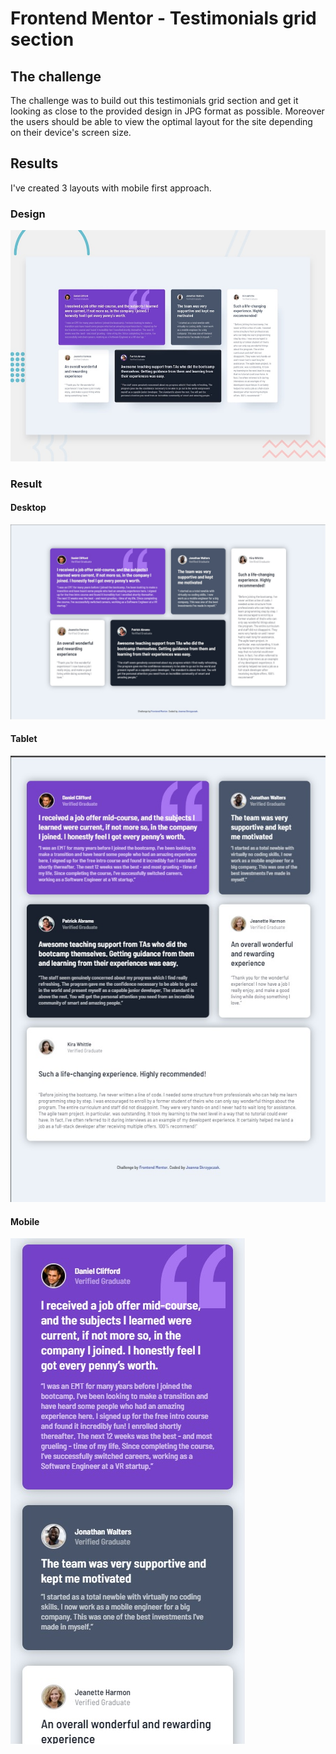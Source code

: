 # Frontend Mentor - Testimonials grid section

## The challenge

The challenge was to build out this testimonials grid section and get it looking as close to the provided design in JPG format as possible. Moreover the users should be able to view the optimal layout for the site depending on their device's screen size.

## Results

I've created 3 layouts with mobile first approach.

### Design

![Design preview for the Testimonials grid section coding challenge](./design/desktop-preview.jpg)

### Result

#### Desktop

![Design result - desktop for the Testimonials grid section coding challenge](./result/desktop-result.jpg)

#### Tablet

![Design result - tablet for the Testimonials grid section coding challenge](./result/tablet-result.jpg)

#### Mobile

![Design result - mobile for the Testimonials grid section coding challenge](./result/mobile-result.jpg)
